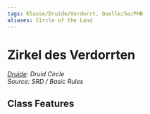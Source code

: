 ```yaml
---
tags: Klasse/Druide/Verdorrt, Quelle/5e/PHB
aliases: Circle of the Land
---
```

Zirkel des Verdorrten
=====================

[_Druide_](05%20-%20Wikipedia/Kompendium/Charakteroptionen/Klassen/Druide.md)_: Druid Circle_  
_Source: SRD / Basic Rules_

Class Features
--------------